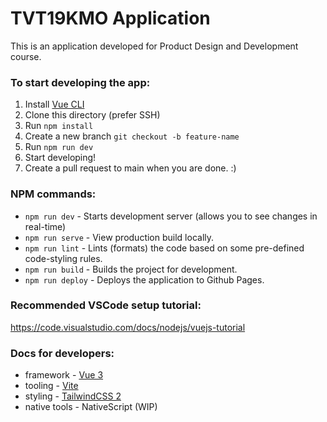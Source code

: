 # TVT19KMO Application

This is an application developed for Product Design and Development course.

### To start developing the app:

1. Install [Vue CLI](https://cli.vuejs.org/guide/installation.html)
2. Clone this directory (prefer SSH)
3. Run `npm install`
4. Create a new branch `git checkout -b feature-name`
5. Run `npm run dev`
6. Start developing!
7. Create a pull request to main when you are done. :)

### NPM commands:

- `npm run dev` - Starts development server (allows you to see changes in real-time)
- `npm run serve` - View production build locally.
- `npm run lint` - Lints (formats) the code based on some pre-defined code-styling rules.
- `npm run build` - Builds the project for development.
- `npm run deploy` - Deploys the application to Github Pages.

### Recommended VSCode setup tutorial:

https://code.visualstudio.com/docs/nodejs/vuejs-tutorial

### Docs for developers:

- framework - [Vue 3](https://v3.vuejs.org/guide/introduction.html)
- tooling - [Vite](https://vitejs.dev/)
- styling - [TailwindCSS 2](https://tailwindcss.com/docs)
- native tools - NativeScript (WIP)
